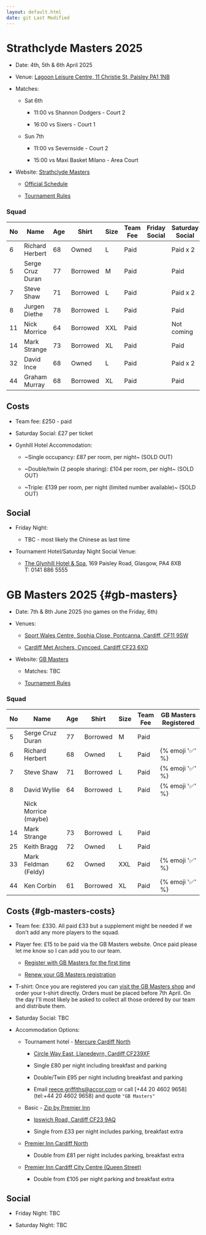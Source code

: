 ```yaml
---
layout: default.html
date: git Last Modified
---
```

# Strathclyde Masters 2025

*   Date: 4th, 5th & 6th April 2025
    
*   Venue: [Lagoon Leisure Centre, 11 Christie St, Paisley PA1 1NB](https://maps.app.goo.gl/fEurPCja5Ng6CEDH9)
    
*   Matches:
    
    *   Sat 6th
        
        *   11:00 vs Shannon Dodgers - Court 2
            
        *   16:00 vs Sixers - Court 1
            
    *   Sun 7th
        
        *   11:00 vs Severnside - Court 2
            
        *   15:00 vs Maxi Basket Milano - Area Court
            
*   Website: [Strathclyde Masters](https://www.strathclydemasters.com)
    
    *   [Official Schedule](/masters/Masters%20Fixtures%202025%20V2.pdf)
        
    *   [Tournament Rules](/masters/Tournament%20Rules%202025.pdf)
        

### Squad

| No  | Name | Age | Shirt | Size | Team  <br>Fee | Friday  <br>Social | Saturday  <br>Social |
| --- | --- | --- | --- | --- | --- | --- | --- |
| 6   | Richard Herbert | 68  | Owned | L   | Paid |     | Paid x 2 |
| 5   | Serge Cruz Duran | 77  | Borrowed | M   | Paid |     | Paid |
| 7   | Steve Shaw | 71  | Borrowed | L   | Paid |     | Paid x 2 |
| 8   | Jurgen Diethe | 78  | Borrowed | L   | Paid |     | Paid |
| 11  | Nick Morrice | 64  | Borrowed | XXL | Paid |     | Not coming |
| 14  | Mark Strange | 73  | Borrowed | XL  | Paid |     | Paid |
| 32  | David Ince | 68  | Owned | L   | Paid |     | Paid x 2 |
| 44  | Graham Murray | 68  | Borrowed | XL  | Paid |     | Paid |

## Costs

*   Team fee: £250 - paid
    
*   Saturday Social: £27 per ticket
    
*   Gynhill Hotel Accommodation:
    
    *   ~Single occupancy: £87 per room, per night~ (SOLD OUT)
        
    *   ~Double/twin (2 people sharing): £104 per room, per night~ (SOLD OUT)
        
    *   ~Triple: £139 per room, per night (limited number available)~ (SOLD OUT)
        

## Social

*   Friday Night:
    
    *   TBC - most likely the Chinese as last time
        
*   Tournament Hotel/Saturday Night Social Venue:
    
    *   [The Glynhill Hotel & Spa](https://www.glynhill.com), 169 Paisley Road, Glasgow, PA4 8XB  
        T: 0141 886 5555
        

# GB Masters 2025 {#gb-masters}

*   Date: 7th & 8th June 2025 (no games on the Friday, 6th)
    
*   Venues:
    
    *   [Sport Wales Centre, Sophia Close, Pontcanna, Cardiff, CF11 9SW](https://maps.app.goo.gl/ja3EGsePM4VYdg9e7)
        
    *   [Cardiff Met Archers, Cyncoed, Cardiff CF23 6XD](https://maps.app.goo.gl/dP53Q1e6tPU2iMkz9)
        
*   Website: [GB Masters](https://gbmasters.org)
    
    *   Matches: TBC
        
    *   [Tournament Rules](/masters/GB%20Masters%20Rules%202023.pdf)
        

### Squad

| No  | Name | Age | Shirt | Size | Team  <br>Fee | GB Masters  <br>Registered |
| --- | --- | --- | --- | --- | --- | --- |
| 5   | Serge Cruz Duran | 77  | Borrowed | M   | Paid |     |
| 6   | Richard Herbert | 68  | Owned | L   | Paid | {% emoji '✅' %} |
| 7   | Steve Shaw | 71  | Borrowed | L   | Paid | {% emoji '✅' %} |
| 8   | David Wyllie | 64  | Borrowed | L   | Paid | {% emoji '✅' %} |
|     | Nick Morrice (maybe) |     |     |     |     |     |
| 14  | Mark Strange | 73  | Borrowed | L   | Paid |     |
| 25  | Keith Bragg | 72  | Owned | L   | Paid |     |
| 33  | Mark Feldman (Feldy) | 62  | Owned | XXL | Paid | {% emoji '✅' %} |
| 44  | Ken Corbin | 61  | Borrowed | XL  | Paid | {% emoji '✅' %} |

## Costs {#gb-masters-costs}

*   Team fee: £330. All paid £33 but a supplement might be needed if we don't add any more players to the squad.
    
*   Player fee: £15 to be paid via the GB Masters website. Once paid please let me know so I can add you to our team.
    
    *   [Register with GB Masters for the first time](https://gbmasters.org/register)
        
    *   [Renew your GB Masters registration](https://gbmasters.org/login)
        
*   T-shirt: Once you are registered you can [visit the GB Masters shop](https://gbmasters.org/shop) and order your t-shirt directly. Orders must be placed before 7th April. On the day I'll most likely be asked to collect all those ordered by our team and distribute them.
    
*   Saturday Social: TBC
    
*   Accommodation Options:
    
    *   Tournament hotel - [Mercure Cardiff North](https://all.accor.com/hotel/B539/index.en.shtml)
        
        *   [Circle Way East, Llanedeyrn, Cardiff CF239XF](https://maps.app.goo.gl/bxEHkzqvVAj162C67)
            
        *   Single £80 per night including breakfast and parking
            
        *   Double/Twin £95 per night including breakfast and parking
            
        *   Email [reece.griffiths@accor.com](mailto:reece.griffiths@accor.com) or call [+44 20 4602 9658](tel:+44 20 4602 9658) and quote `"GB Masters"`
            
    *   Basic - [Zip by Premier Inn](https://www.premierinn.com/gb/en/hotels/wales/glamorgan/cardiff/zip-cardiff.html)
        
        *   [Ipswich Road, Cardiff CF23 9AQ](https://maps.app.goo.gl/uaECMjsB8k6Btuq59)
            
        *   Single from £33 per night includes parking, breakfast extra
            
    *   [Premier Inn Cardiff North](https://www.premierinn.com/gb/en/hotels/wales/glamorgan/cardiff/cardiff-north.html)
        
        *   Double from £81 per night includes parking, breakfast extra
            
    *   [Premier Inn Cardiff City Centre (Queen Street)](https://www.premierinn.com/gb/en/hotels/wales/glamorgan/cardiff/cardiff-city-centre-queen-street.html)
        
        *   Double from £105 per night parking and breakfast extra
            

## Social

*   Friday Night: TBC
    
*   Saturday Night: TBC
